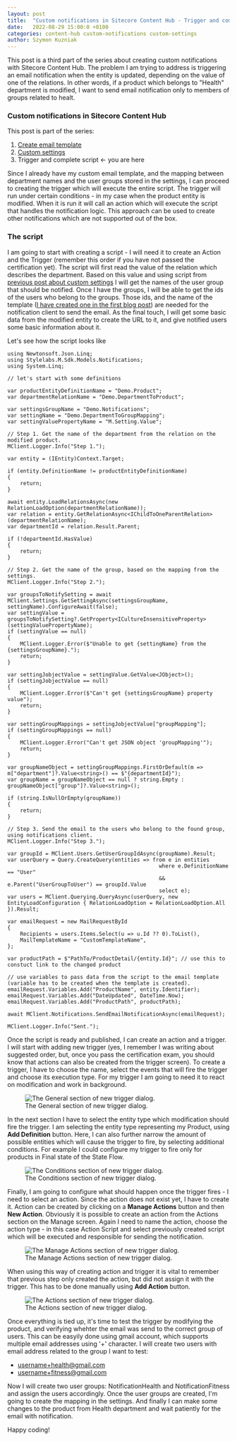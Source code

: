 ```yaml
---
layout: post
title:  "Custom notifications in Sitecore Content Hub - Trigger and complete script"
date:   2022-08-29 15:00:0 +0100
categories: content-hub custom-notifications custom-settings
author: Szymon Kuzniak
---
```

This post is a third part of the series about creating custom notifications with Sitecore Content Hub.
The problem I am trying to address is triggering an email notification when the entity is updated, depending on the value of one of the relations.
In other words, if a product which belongs to "Health" department is modified, I want to send email notification only to members of groups related to healt.

### Custom notifications in Sitecore Content Hub

This post is part of the series:

1. [Create email template](/2022/06/21/custom-notifications-content-hub)
2. [Custom settings](/2022/07/10/custom-notifications-content-hub-settings)
3. Trigger and complete script <- you are here

Since I already have my custom email template, and the mapping between department names and the user groups stored in the settings, I can proceed to creating the trigger which will execute the entire script.
The trigger will run under certain conditions - in my case when the product entity is modified.
When it is run it will call an action which will execute the script that handles the notification logic.
This approach can be used to create other notifications which are not supported out of the box.

### The script

I am going to start with creating a script - I will need it to create an Action and the Trigger (remember this order if you have not passed the certification yet).
The script will first read the value of the relation which describes the department.
Based on this value and using script from [previous post about custom settings](/2022/07/10/custom-notifications-content-hub-settings) I will get the names of the user group that should be notified.
Once I have the groups, I will be able to get the ids of the users who belong to the groups.
Those ids, and the name of the template ([I have created one in the first blog post](/2022/06/21/custom-notifications-content-hub)) are needed for the notification client to send the email.
As the final touch, I will get some basic data from the modified entity to create the URL to it, and give notified users some basic information about it.

Let's see how the script looks like

    using Newtonsoft.Json.Linq;
    using Stylelabs.M.Sdk.Models.Notifications;
    using System.Linq;

    // let's start with some definitions

    var productEntityDefinitionName = "Demo.Product";
    var departmentRelationName = "Demo.DepartmentToProduct";

    var settingsGroupName = "Demo.Notifications";
    var settingName = "Demo.DepartmentToGroupMapping";
    var settingValuePropertyName = "M.Setting.Value";

    // Step 1. Get the name of the department from the relation on the modified product.
    MClient.Logger.Info("Step 1.");

    var entity = (IEntity)Context.Target;

    if (entity.DefinitionName != productEntityDefinitionName)
    {
        return;
    }

    await entity.LoadRelationsAsync(new RelationLoadOption(departmentRelationName));
    var relation = entity.GetRelationAsync<IChildToOneParentRelation>(departmentRelationName);
    var departmentId = relation.Result.Parent;

    if (!departmentId.HasValue)
    {
        return;
    }

    // Step 2. Get the name of the group, based on the mapping from the settings.
    MClient.Logger.Info("Step 2.");

    var groupsToNotifySetting = await MClient.Settings.GetSettingAsync(settingsGroupName, settingName).ConfigureAwait(false);
    var settingValue = groupsToNotifySetting?.GetProperty<ICultureInsensitiveProperty>(settingValuePropertyName);
    if (settingValue == null)
    {
        MClient.Logger.Error($"Unable to get {settingName} from the {settingsGroupName}.");
        return;
    }

    var settingJobjectValue = settingValue.GetValue<JObject>();
    if (settingJobjectValue == null)
    {
        MClient.Logger.Error($"Can't get {settingsGroupName} property value");
        return;
    }

    var settingGroupMappings = settingJobjectValue["groupMapping"];
    if (settingGroupMappings == null)
    {
        MClient.Logger.Error("Can't get JSON object 'groupMapping'");
        return;
    }

    var groupNameObject = settingGroupMappings.FirstOrDefault(m => m["department"]?.Value<string>() == $"{departmentId}");
    var groupName = groupNameObject == null ? string.Empty : groupNameObject["group"]?.Value<string>();

    if (string.IsNullOrEmpty(groupName))
    {
        return;
    }

    // Step 3. Send the email to the users who belong to the found group, using notifications client.
    MClient.Logger.Info("Step 3.");

    var groupId = MClient.Users.GetUserGroupIdAsync(groupName).Result;
    var userQuery = Query.CreateQuery(entities => from e in entities
                                                    where e.DefinitionName == "User"
                                                    && e.Parent("UserGroupToUser") == groupId.Value
                                                    select e);
    var users = MClient.Querying.QueryAsync(userQuery, new EntityLoadConfiguration { RelationLoadOption = RelationLoadOption.All }).Result;

    var emailRequest = new MailRequestById
    {
        Recipients = users.Items.Select(u => u.Id ?? 0).ToList(),
        MailTemplateName = "CustomTemplateName",
    };

    var productPath = $"PathTo/ProductDetail/{entity.Id}"; // use this to constuct link to the changed product

    // use variables to pass data from the script to the email template (variable has to be created when the template is created).
    emailRequest.Variables.Add("ProductName", entity.Identifier);
    emailRequest.Variables.Add("DateUpdated", DateTime.Now);
    emailRequest.Variables.Add("ProductPath", productPath);

    await MClient.Notifications.SendEmailNotificationAsync(emailRequest);

    MClient.Logger.Info("Sent.");

Once the script is ready and published, I can create an action and a trigger.
I will start with adding new trigger (yes, I remember I was writing about suggested order, but, once you pass the certification exam, you should know that actions can also be created from the trigger screen).
To create a trigger, I have to choose the name, select the events that will fire the trigger and choose its execution type.
For my trigger I am going to need it to react on modification and work in background.

<figure>
<img src="/assets/posts/content-hub-notifications-wrapup/create-trigger-1.png" alt="The General section of new trigger dialog." />
<figcaption>The General section of new trigger dialog.</figcaption>
</figure>

In the next section I have to select the entity type which modification should fire the trigger.
I am selecting the entity type representing my Product, using **Add Definition** button.
Here, I can also further narrow the amount of possible entities which will cause the trigger to fire, by selecting additional conditions.
For example I could configure my trigger to fire only for products in Final state of the State Flow.

<figure>
<img src="/assets/posts/content-hub-notifications-wrapup/create-trigger-2.png" alt="The Conditions section of new trigger dialog." />
<figcaption>The Conditions section of new trigger dialog.</figcaption>
</figure>

Finally, I am going to configure what should happen once the trigger fires - I need to select an action.
Since the action does not exist yet, I have to create it.
Action can be created by clicking on a **Manage Actions** button and then **New Action**.
Obviously it is possible to create an action from the Actions section on the Manage screen.
Again I need to name the action, choose the action type - in this case Action Script and select previously created script which will be executed and responsible for sending the notification.

<figure>
<img src="/assets/posts/content-hub-notifications-wrapup/create-trigger-action.png" alt="The Manage Actions section of new trigger dialog." />
<figcaption>The Manage Actions section of new trigger dialog.</figcaption>
</figure>

When using this way of creating action and trigger it is vital to remember that previous step only created the action, but did not assign it with the trigger.
This has to be done manually using **Add Action** button.

<figure>
<img src="/assets/posts/content-hub-notifications-wrapup/create-trigger-3.png" alt="The Actions section of new trigger dialog." />
<figcaption>The Actions section of new trigger dialog.</figcaption>
</figure>

Once everything is tied up, it's time to test the trigger by modifying the product, and verifying whehter the email was send to the correct group of users.
This can be easyily done using gmail account, which supports multiple email addresses using '+' character.
I will create two users with email address related to the group I want to test:

* username+health@gmail.com
* username+fitness@gmail.com

Now I will create two user groups: NotificationHealth and NotificationFitness and assign the users accordingly.
Once the user groups are created, I'm going to create the mapping in the settings.
And finally I can make some changes to the product from Health department and wait patiently for the email with notification.

Happy coding!
